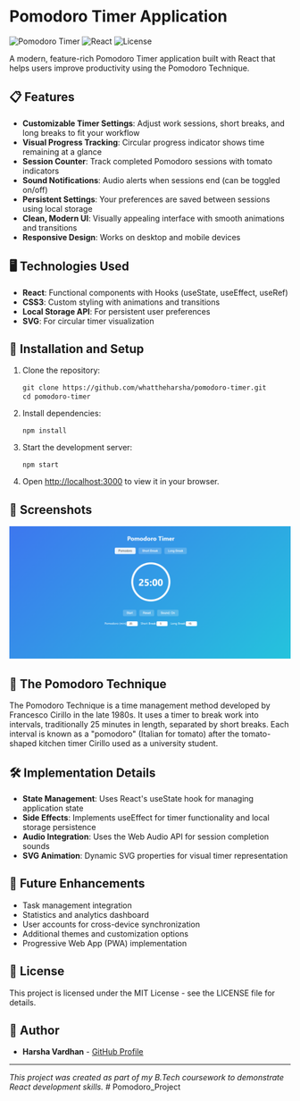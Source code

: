 # Pomodoro Timer Application

![Pomodoro Timer](https://img.shields.io/badge/Project-Pomodoro%20Timer-ff4e50)
![React](https://img.shields.io/badge/React-19.1.0-61DAFB)
![License](https://img.shields.io/badge/License-MIT-green)

A modern, feature-rich Pomodoro Timer application built with React that helps users improve productivity using the Pomodoro Technique.

## 📋 Features

- **Customizable Timer Settings**: Adjust work sessions, short breaks, and long breaks to fit your workflow
- **Visual Progress Tracking**: Circular progress indicator shows time remaining at a glance
- **Session Counter**: Track completed Pomodoro sessions with tomato indicators
- **Sound Notifications**: Audio alerts when sessions end (can be toggled on/off)
- **Persistent Settings**: Your preferences are saved between sessions using local storage
- **Clean, Modern UI**: Visually appealing interface with smooth animations and transitions
- **Responsive Design**: Works on desktop and mobile devices

## 🖥️ Technologies Used

- **React**: Functional components with Hooks (useState, useEffect, useRef)
- **CSS3**: Custom styling with animations and transitions
- **Local Storage API**: For persistent user preferences
- **SVG**: For circular timer visualization

## 🚀 Installation and Setup

1. Clone the repository:
   ```
   git clone https://github.com/whattheharsha/pomodoro-timer.git
   cd pomodoro-timer
   ```

2. Install dependencies:
   ```
   npm install
   ```

3. Start the development server:
   ```
   npm start
   ```

4. Open [http://localhost:3000](http://localhost:3000) to view it in your browser.

## 📸 Screenshots

![Pomodoro Timer Screenshot 1](./ScreenShots/Screenshot%202025-06-15%20230300.png)

## 🧠 The Pomodoro Technique

The Pomodoro Technique is a time management method developed by Francesco Cirillo in the late 1980s. It uses a timer to break work into intervals, traditionally 25 minutes in length, separated by short breaks. Each interval is known as a "pomodoro" (Italian for tomato) after the tomato-shaped kitchen timer Cirillo used as a university student.

## 🛠️ Implementation Details

- **State Management**: Uses React's useState hook for managing application state
- **Side Effects**: Implements useEffect for timer functionality and local storage persistence
- **Audio Integration**: Uses the Web Audio API for session completion sounds
- **SVG Animation**: Dynamic SVG properties for visual timer representation

## 🔮 Future Enhancements

- Task management integration
- Statistics and analytics dashboard
- User accounts for cross-device synchronization
- Additional themes and customization options
- Progressive Web App (PWA) implementation

## 📝 License

This project is licensed under the MIT License - see the LICENSE file for details.

## 👤 Author

- **Harsha Vardhan** - [GitHub Profile](https://github.com/whattheharsha)

---

*This project was created as part of my B.Tech coursework to demonstrate React development skills.*
#   P o m o d o r o _ P r o j e c t 
 
 